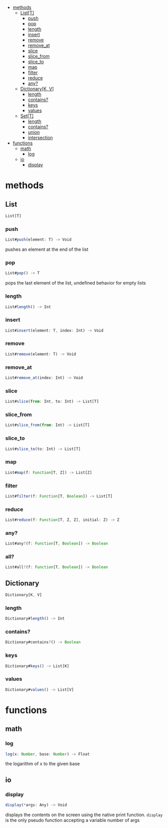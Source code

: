 - [methods](#methods)
  - [List[T]](#list)
    - [push](#push)
    - [pop](#pop)
    - [length](#length)
    - [insert](#insert)
    - [remove](#remove)
    - [remove_at](#remove_at)
    - [slice](#slice)
    - [slice_from](#slice_from)
    - [slice_to](#slice_to)
    - [map](#map)
    - [filter](#filter)
    - [reduce](#reduce)
    - [any?](#any?)
  - [Dictionary[K, V]](#dictionary)
  	- [length](#length)
    - [contains?](#contains?)
    - [keys](#keys)
    - [values](#values)
  - [Set[T]](#set)
    - [length](#length)
    - [contains?](#contains?)
    - [union](#union)
    - [intersection](#intersection)
- [functions](#functions)
  - [math](#math)
    - [log](#log)
  - [io](#io)
    - [display](#display)

# methods

## List

```javascript
List[T]
```

### push

```javascript
List#push(element: T) -> Void
```

pushes an element at the end of the list

### pop

```javascript
List#pop() -> T
```

pops the last element of the list, undefined behavior for empty lists

### length

```javascript
List#length() -> Int
```

### insert

```javascript
List#insert(element: T, index: Int) -> Void
```

### remove

```javascript
List#remove(element: T) -> Void
```

### remove_at

```javascript
List#remove_at(index: Int) -> Void
```

### slice

```javascript
List#slice(from: Int, to: Int) -> List[T]
```

### slice_from

```javascript
List#slice_from(from: Int) -> List[T]
```

### slice_to

```javascript
List#slice_to(to: Int) -> List[T]
```

### map

```javascript
List#map(f: Function[T, Z]) -> List[Z]
```

### filter

```javascript
List#filter(f: Function[T, Boolean]) -> List[T]
```

### reduce

```javascript
List#reduce(f: Function[T, Z, Z], initial: Z) -> Z
```

### any?

```javascript
List#any?(f: Function[T, Boolean]) -> Boolean
```

### all?

```javascript
List#all?(f: Function[T, Boolean]) -> Boolean
```


## Dictionary

```javascript
Dictionary[K, V]
```

### length

```javascript
Dictionary#length() -> Int
```
### contains?

```javascript
Dictionary#contains?() -> Boolean
```

### keys

```javascript
Dictionary#keys() -> List[K]
```

### values

```javascript
Dictionary#values() -> List[V]
```

# functions

## math

### log

```javascript
log(x: Number, base: Number) -> Float
```

the logarithm of x to the given base

## io

### display

```javascript
display(*args: Any) -> Void
```

displays the contents on the screen using the native print function. `display` is the only pseudo
function accepting a variable number of args



